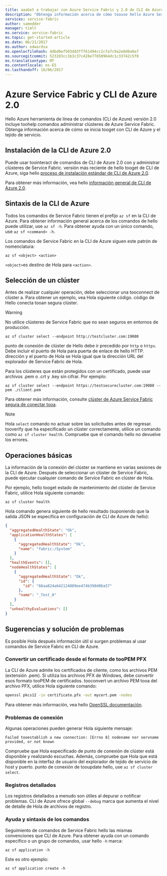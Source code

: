 ```yaml
---
title: aaaGet a trabajar con Azure Service Fabric y 2.0 de CLI de Azure
description: "Obtenga información acerca de cómo toouse hello Azure Service Fabric comandos del módulo de CLI de Azure, versión 2.0. Obtenga información acerca de cómo tooconnect tooa clúster y cómo las aplicaciones de toomanage."
services: service-fabric
author: samedder
manager: timlt
ms.service: service-fabric
ms.topic: get-started-article
ms.date: 06/21/2017
ms.author: edwardsa
ms.openlocfilehash: ddbd0ef503dd3fff61494cc2cfa7c9a2e8d0a9a7
ms.sourcegitcommit: 523283cc1b3c37c428e77850964dc1c33742c5f0
ms.translationtype: MT
ms.contentlocale: es-ES
ms.lasthandoff: 10/06/2017
---
```

# <a name="azure-service-fabric-and-azure-cli-20"></a>Azure Service Fabric y CLI de Azure 2.0

Hello Azure herramienta de línea de comandos (CLI de Azure) versión 2.0 incluye toohelp comandos administrar clústeres de Azure Service Fabric. Obtenga información acerca de cómo se inicia tooget con CLI de Azure y el tejido de servicio.

## <a name="install-azure-cli-20"></a>Instalación de la CLI de Azure 2.0

Puede usar toointeract de comandos de CLI de Azure 2.0 con y administrar clústeres de Service Fabric. versión más reciente de hello tooget de CLI de Azure, siga hello [proceso de instalación estándar de CLI de Azure 2.0](https://docs.microsoft.com/en-us/cli/azure/install-azure-cli).

Para obtener más información, vea hello [información general de CLI de Azure 2.0](https://docs.microsoft.com/en-us/cli/azure/overview).

## <a name="azure-cli-syntax"></a>Sintaxis de la CLI de Azure

Todos los comandos de Service Fabric tienen el prefijo `az sf` en la CLI de Azure. Para obtener información general acerca de los comandos de hello puede utilizar, use `az sf -h`. Para obtener ayuda con un único comando, use `az sf <command> -h`.

Los comandos de Service Fabric en la CLI de Azure siguen este patrón de nomenclatura:

```azurecli
az sf <object> <action>
```

`<object>`es destino de Hola para `<action>`.

## <a name="select-a-cluster"></a>Selección de un clúster

Antes de realizar cualquier operación, debe seleccionar una tooconnect de clúster a. Para obtener un ejemplo, vea Hola siguiente código. código de Hello conecta tooan segura clúster.

> [!WARNING]
> No utilice clústeres de Service Fabric que no sean seguros en entornos de producción.

```azurecli
az sf cluster select --endpoint http://testcluster.com:19080
```

punto de conexión de clúster de Hello debe ir precedido por `http` o `https`. Debe incluir el puerto de Hola para puerta de enlace de hello HTTP. dirección y el puerto de Hola se Hola igual que la dirección URL del explorador de Service Fabric de Hola.

Para los clústeres que están protegidos con un certificado, puede usar archivos .pem o .crt y .key sin cifrar. Por ejemplo:

```azurecli
az sf cluster select --endpoint https://testsecurecluster.com:19080 --pem ./client.pem
```

Para obtener más información, consulte [clúster de Azure Service Fabric segura de conectar tooa](service-fabric-connect-to-secure-cluster.md).

> [!NOTE]
> Hola `select` comando no actuar sobre las solicitudes antes de regresar. tooverify que ha especificado un clúster correctamente, utilice un comando como `az sf cluster health`. Compruebe que el comando hello no devuelve los errores.

## <a name="basic-operations"></a>Operaciones básicas

La información de la conexión del clúster se mantiene en varias sesiones de la CLI de Azure. Después de seleccionar un clúster de Service Fabric, puede ejecutar cualquier comando de Service Fabric en clúster de Hola.

Por ejemplo, hello tooget estado de mantenimiento del clúster de Service Fabric, utilice Hola siguiente comando:

```azurecli
az sf cluster health
```

Hola comando genera siguiente de hello resultado (suponiendo que la salida JSON se especifica en configuración de CLI de Azure de hello):

```json
{
  "aggregatedHealthState": "Ok",
  "applicationHealthStates": [
    {
      "aggregatedHealthState": "Ok",
      "name": "fabric:/System"
    }
  ],
  "healthEvents": [],
  "nodeHealthStates": [
    {
      "aggregatedHealthState": "Ok",
      "id": {
        "id": "66aa824a642124089ee474b398d06a57"
      },
      "name": "_Test_0"
    }
  ],
  "unhealthyEvaluations": []
}
```

## <a name="tips-and-troubleshooting"></a>Sugerencias y solución de problemas

Es posible Hola después información útil si surgen problemas al usar comandos de Service Fabric en CLI de Azure.

### <a name="convert-a-certificate-from-pfx-toopem-format"></a>Convertir un certificado desde el formato de tooPEM PFX

La CLI de Azure admite los certificados de cliente, como los archivos PEM (extensión .pem). Si utiliza los archivos PFX de Windows, debe convertir esos formato tooPEM de certificados. tooconvert un archivo PEM tooa del archivo PFX, utilice Hola siguiente comando:

```bash
openssl pkcs12 -in certificate.pfx -out mycert.pem -nodes
```

Para obtener más información, vea hello [OpenSSL documentación](https://www.openssl.org/docs/).

### <a name="connection-issues"></a>Problemas de conexión

Algunas operaciones pueden generar Hola siguiente mensaje:

`Failed tooestablish a new connection: [Errno 8] nodename nor servname provided, or not known`

Compruebe que Hola especificado de punto de conexión de clúster está disponible y realizando escuchas. Además, compruebe que Hola que está disponible en la interfaz de usuario del explorador de tejido de servicio de host y puerto. punto de conexión de tooupdate hello, use `az sf cluster select`.

### <a name="detailed-logs"></a>Registros detallados

Los registros detallados a menudo son útiles al depurar o notificar problemas. CLI de Azure ofrece global `--debug` marca que aumenta el nivel de detalle de Hola de archivos de registro.

### <a name="command-help-and-syntax"></a>Ayuda y sintaxis de los comandos

Seguimiento de comandos de Service Fabric hello las mismas convenciones que CLI de Azure. Para obtener ayuda con un comando específico o un grupo de comandos, usar hello `-h` marca:

```azurecli
az sf application -h
```

Este es otro ejemplo:

```azurecli
az sf application create -h
```
